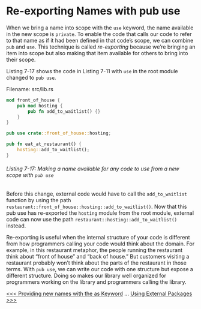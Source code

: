 # Re-exporting Names with pub use

When we bring a name into scope with the `use` keyword, the name available in the new scope is `private`. To enable the code that calls our code to refer to that name as if it had been defined in that code’s scope, we can combine `pub` and `use`. This technique is called *re-exporting* because we’re bringing an item into scope but also making that item available for others to bring into their scope.

Listing 7-17 shows the code in Listing 7-11 with `use` in the root module changed to `pub use`.

Filename: src/lib.rs

```rs
mod front_of_house {
    pub mod hosting {
        pub fn add_to_waitlist() {}
    }
}

pub use crate::front_of_house::hosting;

pub fn eat_at_restaurant() {
    hosting::add_to_waitlist();
}
```

###### Listing 7-17: Making a name available for any code to use from a new scope with `pub use`

Before this change, external code would have to call the `add_to_waitlist` function by using the path `restaurant::front_of_house::hosting::add_to_waitlist()`. Now that this pub use has re-exported the `hosting` module from the root module, external code can now use the path `restaurant::hosting::add_to_waitlist()` instead.

Re-exporting is useful when the internal structure of your code is different from how programmers calling your code would think about the domain. For example, in this restaurant metaphor, the people running the restaurant think about “front of house” and “back of house.” But customers visiting a restaurant probably won’t think about the parts of the restaurant in those terms. With `pub use`, we can write our code with one structure but expose a different structure. Doing so makes our library well organized for programmers working on the library and programmers calling the library.

[<<< Providing new names with the as Keyword](102-providing-new-names-with-the-as-keyword.md) ... [Using External Packages >>>](104-using-external-packages.md)